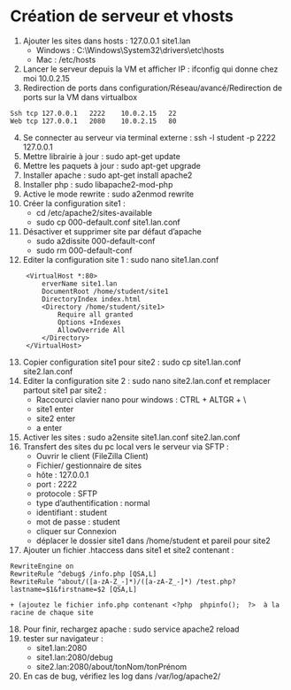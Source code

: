 # Création de serveur et vhosts

1. Ajouter les sites dans hosts : 127.0.0.1 site1.lan
    + Windows : C:\Windows\System32\drivers\etc\hosts
	+ Mac : /etc/hosts
2. Lancer le serveur depuis la VM et afficher IP : ifconfig qui donne chez moi 10.0.2.15
3.  Redirection de ports dans configuration/Réseau/avancé/Redirection de ports sur la VM dans virtualbox
```
Ssh	tcp	127.0.0.1	2222	10.0.2.15	22
Web	tcp	127.0.0.1	2080	10.0.2.15	80
```
4. Se connecter au serveur via terminal externe : ssh -l student -p 2222 127.0.0.1
5. Mettre librairie à jour : sudo apt-get update
6. Mettre les paquets à jour : sudo apt-get upgrade
7. Installer apache : sudo apt-get install apache2
8. Installer php : sudo libapache2-mod-php
9. Active le mode rewrite : sudo a2enmod rewrite
10. Créer la configuration site1 :
    + cd /etc/apache2/sites-available
    + sudo cp 000-default.conf site1.lan.conf
11. Désactiver et supprimer site par défaut d’apache
    + sudo a2dissite 000-default-conf
    + sudo rm 000-default-conf
12. Editer la configuration site 1 : sudo nano site1.lan.conf
```
    <VirtualHost *:80>
        erverName site1.lan
        DocumentRoot /home/student/site1
        DirectoryIndex index.html
        <Directory /home/student/site1>
            Require all granted
            Options +Indexes
            AllowOverride All
        </Directory>
    </VirtualHost>
```
13. Copier configuration site1 pour site2 : sudo cp site1.lan.conf site2.lan.conf
14. Editer la configuration site 2 : sudo nano site2.lan.conf et remplacer partout site1 par site2 :
    + Raccourci clavier nano pour windows : CTRL + ALTGR + \
    + site1 enter
    + site2 enter
    + a enter
15. Activer les sites : sudo a2ensite site1.lan.conf site2.lan.conf
16. Transfert des sites du pc local vers le serveur via SFTP :
    + Ouvrir le client (FileZilla Client)
    + Fichier/ gestionnaire de sites
    + hôte : 127.0.0.1
    + port : 2222
    + protocole : SFTP
    + type d’authentification : normal
    + identifiant : student
    + mot de passe : student
    + cliquer sur Connexion
    + déplacer le dossier site1 dans /home/student et pareil pour site2
17. Ajouter un fichier .htaccess dans site1 et site2 contenant :
```
RewriteEngine on
RewriteRule ^debug$ /info.php [QSA,L]
RewriteRule ^about/([a-zA-Z_-]*)/([a-zA-Z_-]*) /test.php?lastname=$1&firstname=$2 [QSA,L]
```
    + (ajoutez le fichier info.php contenant <?php  phpinfo();  ?>  à la racine de chaque site
18. Pour finir, rechargez apache : sudo service apache2 reload
19. tester sur navigateur :
    + site1.lan:2080
    + site1.lan:2080/debug
    + site2.lan:2080/about/tonNom/tonPrénom
20. En cas de bug, vérifiez les log dans /var/log/apache2/
